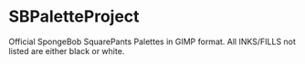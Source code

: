 # SBPaletteProject
 Official SpongeBob SquarePants Palettes in GIMP format.
 All INKS/FILLS not listed are either black or white.